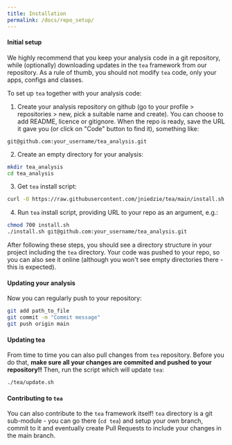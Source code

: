 ```yaml
---
title: Installation
permalink: /docs/repo_setup/
---
```


#### Initial setup
We highly recommend that you keep your analysis code in a git repository, while (optionally) downloading updates in the `tea` framework from our repository. As a rule of thumb, you should not modify `tea` code, only your apps, configs and classes.

To set up `tea` together with your analysis code:

1. Create your analysis repository on github (go to your profile > repositories > new, pick a suitable name and create). You can choose to add README, licence or gitignore. When the repo is ready, save the URL it gave you (or click on "Code" button to find it), something like: 
```
git@github.com:your_username/tea_analysis.git
```
2. Create an empty directory for your analysis:
```bash
mkdir tea_analysis
cd tea_analysis
```
3. Get `tea` install script:
```bash
curl -O https://raw.githubusercontent.com/jniedzie/tea/main/install.sh .
```
4. Run `tea` install script, providing URL to your repo as an argument, e.g.:
```bash
chmod 700 install.sh
./install.sh git@github.com:your_username/tea_analysis.git
```

After following these steps, you should see a directory structure in your project including the `tea` directory. Your code was pushed to your repo, so you can also see it online (although you won't see empty directories there - this is expected).

#### Updating your analysis

Now you can regularly push to your repository:
```bash
git add path_to_file
git commit -m "Commit message"
git push origin main
```

#### Updating tea

From time to time you can also pull changes from `tea` repository. Before you do that, **make sure all your changes are commited and pushed to your repository!!** Then, run the script which will update `tea`:

```bash
./tea/update.sh
```

#### Contributing to `tea`

You can also contribute to the `tea` framework itself! `tea` directory is a git sub-module - you can go there (`cd tea`) and setup your own branch, commit to it and eventually create Pull Requests to include your changes in the main branch.